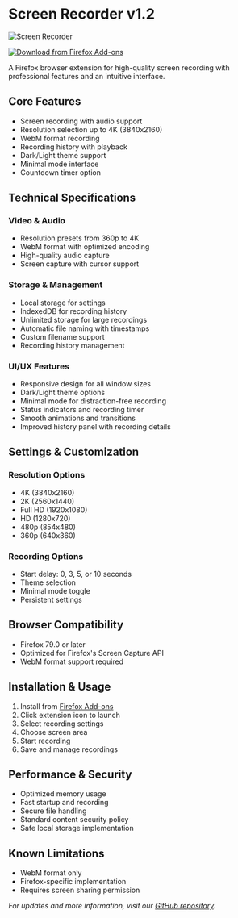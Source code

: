 # Screen Recorder v1.2

![Screen Recorder](https://github.com/user-attachments/assets/7c444f55-feda-48d5-94cd-f9de4047d8c0)

[![Download from Firefox Add-ons](https://img.shields.io/badge/Firefox-Download-orange?logo=firefox)](https://addons.mozilla.org/en-US/firefox/addon/screen-recorder-pro/)

A Firefox browser extension for high-quality screen recording with professional features and an intuitive interface.

## Core Features
- Screen recording with audio support
- Resolution selection up to 4K (3840x2160)
- WebM format recording
- Recording history with playback
- Dark/Light theme support
- Minimal mode interface
- Countdown timer option

## Technical Specifications

### Video & Audio
- Resolution presets from 360p to 4K
- WebM format with optimized encoding
- High-quality audio capture
- Screen capture with cursor support

### Storage & Management
- Local storage for settings
- IndexedDB for recording history
- Unlimited storage for large recordings
- Automatic file naming with timestamps
- Custom filename support
- Recording history management

### UI/UX Features
- Responsive design for all window sizes
- Dark/Light theme options
- Minimal mode for distraction-free recording
- Status indicators and recording timer
- Smooth animations and transitions
- Improved history panel with recording details

## Settings & Customization
### Resolution Options
- 4K (3840x2160)
- 2K (2560x1440)
- Full HD (1920x1080)
- HD (1280x720)
- 480p (854x480)
- 360p (640x360)

### Recording Options
- Start delay: 0, 3, 5, or 10 seconds
- Theme selection
- Minimal mode toggle
- Persistent settings

## Browser Compatibility
- Firefox 79.0 or later
- Optimized for Firefox's Screen Capture API
- WebM format support required

## Installation & Usage
1. Install from [Firefox Add-ons](https://addons.mozilla.org/en-US/firefox/addon/screen-recorder-pro/)
2. Click extension icon to launch
3. Select recording settings
4. Choose screen area
5. Start recording
6. Save and manage recordings

## Performance & Security
- Optimized memory usage
- Fast startup and recording
- Secure file handling
- Standard content security policy
- Safe local storage implementation

## Known Limitations
- WebM format only
- Firefox-specific implementation
- Requires screen sharing permission

_For updates and more information, visit our [GitHub repository](https://github.com/ali00209/Screen-Recoder-)._
